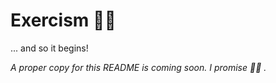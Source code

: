 # Exercism 💪🏾

... and so it begins!

_A proper copy for this README is coming soon. I promise 🤞🏾 ._
